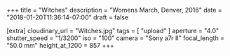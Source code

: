 +++
title = "Witches"
description = "Womens March, Denver, 2018"
date = "2018-01-20T11:36:14-07:00"
draft = false

[extra]
cloudinary_url = "Witches.jpg"
tags = [
  "upload"
]
aperture = "4.0"
shutter_speed = "1/3200"
iso = "100"
camera = "Sony a7r II"
focal_length = "50.0 mm"
height_at_1200 = 857
+++
